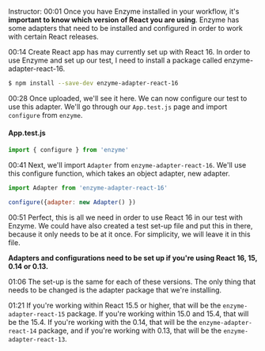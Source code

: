 Instructor: 00:01 Once you have Enzyme installed in your workflow, it's **important to know which version of React you are using**. Enzyme has some adapters that need to be installed and configured in order to work with certain React releases.

00:14 Create React app has may currently set up with React 16. In order to use Enzyme and set up our test, I need to install a package called enzyme-adapter-react-16.

```bash
$ npm install --save-dev enzyme-adapter-react-16
```

00:28 Once uploaded, we'll see it here. We can now configure our test to use this adapter. We'll go through our `App.test.js` page and import `configure` from `enzyme`.

#### App.test.js
```javascript
import { configure } from 'enzyme'
```

00:41 Next, we'll import `Adapter` from `enzyme-adapter-react-16`. We'll use this configure function, which takes an object adapter, new adapter.

```javascript
import Adapter from 'enzyme-adapter-react-16'

configure({adapter: new Adapter() })
```

00:51 Perfect, this is all we need in order to use React 16 in our test with Enzyme. We could have also created a test set-up file and put this in there, because it only needs to be at it once. For simplicity, we will leave it in this file.

**Adapters and configurations need to be set up if you're using React 16, 15, 0.14 or 0.13.** 

01:06 The set-up is the same for each of these versions. The only thing that needs to be changed is the adapter package that we're installing.

01:21 If you're working within React 15.5 or higher, that will be the `enzyme-adapter-react-15` package. If you're working within 15.0 and 15.4, that will be the 15.4. If you're working with the 0.14, that will be the `enzyme-adapter-react-14` package, and if you're working with 0.13, that will be the `enzyme-adapter-react-13`.